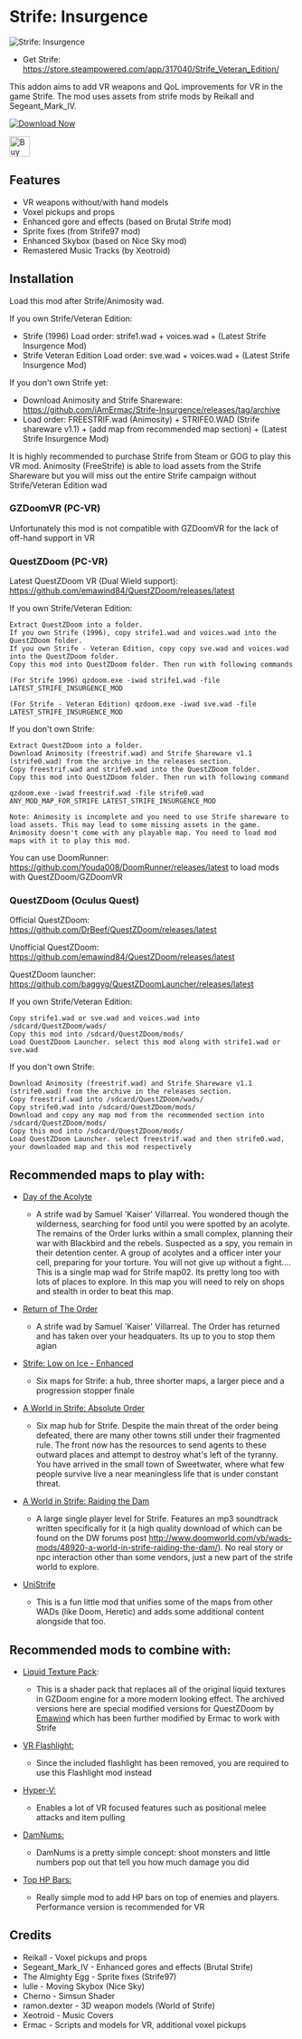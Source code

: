 # Strife: Insurgence

![Strife: Insurgence](https://i.imgur.com/hmXCRBj.jpeg)

- Get Strife: https://store.steampowered.com/app/317040/Strife_Veteran_Edition/

This addon aims to add VR weapons and QoL improvements for VR in the game Strife. The mod uses assets from strife mods by Reikall and Segeant_Mark_IV.

[![Download Now](https://raster.shields.io/github/downloads/iAmErmac/Strife-Insurgence/total)](https://github.com/iAmErmac/Strife-Insurgence/releases/latest)

[<img src="https://cdn.ko-fi.com/cdn/kofi2.png?v=2" height="36" alt="Buy me a Cofee!">](https://ko-fi.com/ermac)

## Features
* VR weapons without/with hand models
* Voxel pickups and props
* Enhanced gore and effects (based on Brutal Strife mod)
* Sprite fixes (from Strife97 mod)
* Enhanced Skybox (based on Nice Sky mod)
* Remastered Music Tracks (by Xeotroid)

## Installation

Load this mod after Strife/Animosity wad.

If you own Strife/Veteran Edition:

- Strife (1996) Load order: strife1.wad + voices.wad + (Latest Strife Insurgence Mod)
- Strife Veteran Edition Load order: sve.wad + voices.wad + (Latest Strife Insurgence Mod)
	
If you don't own Strife yet:

- Download Animosity and Strife Shareware: https://github.com/iAmErmac/Strife-Insurgence/releases/tag/archive
- Load order: FREESTRIF.wad (Animosity) + STRIFE0.WAD (Strife shareware v1.1) + (add map from recommended map section) + (Latest Strife Insurgence Mod)

It is highly recommended to purchase Strife from Steam or GOG to play this VR mod. Animosity (FreeStrife) is able to load assets from the Strife Shareware but you will miss out the entire Strife campaign without Strife/Veteran Edition wad

### GZDoomVR (PC-VR)

Unfortunately this mod is not compatible with GZDoomVR for the lack of off-hand support in VR

### QuestZDoom (PC-VR)

Latest QuestZDoom VR (Dual Wield support): https://github.com/emawind84/QuestZDoom/releases/latest

If you own Strife/Veteran Edition:

    Extract QuestZDoom into a folder.
    If you own Strife (1996), copy strife1.wad and voices.wad into the QuestZDoom folder.
    If you own Strife - Veteran Edition, copy copy sve.wad and voices.wad into the QuestZDoom folder.
    Copy this mod into QuestZDoom folder. Then run with following commands
    
    (For Strife 1996) qzdoom.exe -iwad strife1.wad -file LATEST_STRIFE_INSURGENCE_MOD
    
    (For Strife - Veteran Edition) qzdoom.exe -iwad sve.wad -file LATEST_STRIFE_INSURGENCE_MOD
    
If you don't own Strife:

    Extract QuestZDoom into a folder.
    Download Animosity (freestrif.wad) and Strife Shareware v1.1 (strife0.wad) from the archive in the releases section.
    Copy freestrif.wad and strife0.wad into the QuestZDoom folder.
    Copy this mod into QuestZDoom folder. Then run with following command
    
    qzdoom.exe -iwad freestrif.wad -file strife0.wad ANY_MOD_MAP_FOR_STRIFE LATEST_STRIFE_INSURGENCE_MOD
    
    Note: Animosity is incomplete and you need to use Strife shareware to load assets. This may lead to some missing assets in the game.
    Animosity doesn't come with any playable map. You need to load mod maps with it to play this mod.
  
You can use DoomRunner: https://github.com/Youda008/DoomRunner/releases/latest to load mods with QuestZDoom/GZDoomVR

### QuestZDoom (Oculus Quest)

Official QuestZDoom: https://github.com/DrBeef/QuestZDoom/releases/latest

Unofficial QuestZDoom: https://github.com/emawind84/QuestZDoom/releases/latest

QuestZDoom launcher: https://github.com/baggyg/QuestZDoomLauncher/releases/latest

If you own Strife/Veteran Edition:

    Copy strife1.wad or sve.wad and voices.wad into /sdcard/QuestZDoom/wads/
    Copy this mod into /sdcard/QuestZDoom/mods/
    Load QuestZDoom Launcher. select this mod along with strife1.wad or sve.wad 

If you don't own Strife:

    Download Animosity (freestrif.wad) and Strife Shareware v1.1 (strife0.wad) from the archive in the releases section.
    Copy freestrif.wad into /sdcard/QuestZDoom/wads/
    Copy strife0.wad into /sdcard/QuestZDoom/mods/
    Download and copy any map mod from the recommended section into /sdcard/QuestZDoom/mods/
    Copy this mod into /sdcard/QuestZDoom/mods/
    Load QuestZDoom Launcher. select freestrif.wad and then strife0.wad, your downloaded map and this mod respectively

## Recommended maps to play with:

* [Day of the Acolyte](https://www.doomworld.com/idgames/levels/strife/kaiser_23)
  - A strife wad by Samuel 'Kaiser' Villarreal. You wondered though the wilderness, searching for food until you were spotted by an acolyte. The remains of the Order lurks within a small complex, planning their war with Blackbird and the rebels. Suspected as a spy, you remain in their detention center. A group of acolytes and a officer inter your cell, preparing for your torture. You will not give up without a fight.... This is a single map wad for Strife map02. Its pretty long too with lots of places to explore. In this map you will need to rely on shops and stealth in order to beat this map.

* [Return of The Order](https://www.doomworld.com/idgames/levels/strife/kaiser_13)
  - A strife wad by Samuel 'Kaiser' Villarreal. The Order has returned and has taken over your headquaters. Its up to you to stop them agian

* [Strife: Low on Ice - Enhanced](https://forum.zdoom.org/viewtopic.php?t=78828)
  - Six maps for Strife: a hub, three shorter maps, a larger piece and a progression stopper finale

* [A World in Strife: Absolute Order](https://www.doomworld.com/vb/wads-mods/54783-strife-absolute-order-update-8-03-12-1-map-demo-available/)
  - Six map hub for Strife. Despite the main threat of the order being defeated, there are many other towns still under their fragmented rule. The front now has the resources to send agents to these outward places and attempt to destroy what's left of the tyranny. You have arrived in the small town of Sweetwater, where what few people survive live a near meaningless life that is under constant threat.

* [A World in Strife: Raiding the Dam](https://www.doomworld.com/forum/topic/48920-released-a-world-in-strife-raiding-the-dam/)
  - A large single player level for Strife. Features an mp3 soundtrack written specifically for it (a high quality download of which can be found on the DW forums post http://www.doomworld.com/vb/wads-mods/48920-a-world-in-strife-raiding-the-dam/). No real story or npc interaction other than some vendors, just a new part of the strife world to explore.

* [UniStrife](https://www.moddb.com/mods/unistrife)
  - This is a fun little mod that unifies some of the maps from other WADs (like Doom, Heretic) and adds some additional content alongside that too.

## Recommended mods to combine with:

* [Liquid Texture Pack](https://github.com/iAmErmac/Strife-Insurgence/releases/tag/archive):
  - This is a shader pack that replaces all of the original liquid textures in GZDoom engine for a more modern looking effect. The archived versions here are special modified versions for QuestZDoom by [Emawind](https://github.com/emawind84/doom-mod-liquid-texture-pack) which has been further modified by Ermac to work with Strife

* [VR Flashlight:](https://github.com/iAmErmac/VR-Flashlight)
  - Since the included flashlight has been removed, you are required to use this Flashlight mod instead
  
* [Hyper-V:](https://github.com/iAmErmac/Hyper-V)
  - Enables a lot of VR focused features such as positional melee attacks and item pulling
  
* [DamNums:](https://forum.zdoom.org/viewtopic.php?t=55048)
  - DamNums is a pretty simple concept: shoot monsters and little numbers pop out that tell you how much damage you did
  
* [Top HP Bars:](https://forum.zdoom.org/viewtopic.php?t=55048)
  - Really simple mod to add HP bars on top of enemies and players. Performance version is recommended for VR

## Credits

* Reikall - Voxel pickups and props
* Segeant_Mark_IV - Enhanced gores and effects (Brutal Strife)
* The Almighty Egg - Sprite fixes (Strife97)
* lulle - Moving Skybox (Nice Sky)
* Cherno - Simsun Shader
* ramon.dexter - 3D weapon models (World of Strife)
* Xeotroid - Music Covers
* Ermac - Scripts and models for VR, additional voxel pickups